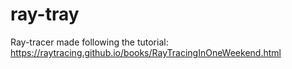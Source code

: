 # ray-tray
Ray-tracer made following the tutorial: https://raytracing.github.io/books/RayTracingInOneWeekend.html
